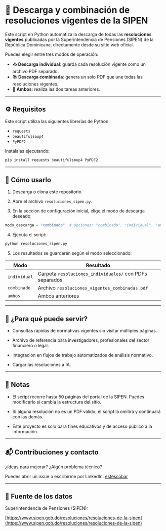 # 📄 Descarga y combinación de resoluciones vigentes de la SIPEN

Este script en Python automatiza la descarga de todas las **resoluciones vigentes** publicadas por la Superintendencia de Pensiones (SIPEN) de la República Dominicana, directamente desde su sitio web oficial.

Puedes elegir entre tres modos de operación:

- 📥 **Descarga individual**: guarda cada resolución vigente como un archivo PDF separado.
- 📚 **Descarga combinada**: genera un solo PDF que une todas las resoluciones vigentes.
- 🔁 **Ambos**: realiza las dos tareas anteriores.

---

## ⚙️ Requisitos

Este script utiliza las siguientes librerías de Python:

- `requests`
- `beautifulsoup4`
- `PyPDF2`

Instálalas ejecutando:

```bash
pip install requests beautifulsoup4 PyPDF2
```

---

## 🚀 Cómo usarlo

1. Descarga o clona este repositorio.
    
2. Abre el archivo `resoluciones_sipen.py`.
    
3. En la sección de configuración inicial, elige el modo de descarga deseado:
    

```python
modo_descarga = "combinado"  # Opciones: "combinado", "individual", "ambos"
```

4. Ejecuta el script:
    

```bash
python resoluciones_sipen.py
```

5. Los resultados se guardarán según el modo seleccionado:
    

|Modo|Resultado|
|---|---|
|`individual`|Carpeta `resoluciones_individuales/` con PDFs separados|
|`combinado`|Archivo `resoluciones_vigentes_combinadas.pdf`|
|`ambos`|Ambos anteriores|

---

## 🧠 ¿Para qué puede servir?

- Consultas rápidas de normativas vigentes sin visitar múltiples páginas.
    
- Archivo de referencia para investigadores, profesionales del sector financiero o legal.
    
- Integración en flujos de trabajo automatizados de análisis normativo.

- Cargar las resoluciones a IA. 
    

---

## 📌 Notas

- El script recorre hasta 50 páginas del portal de la SIPEN. Puedes modificarlo si cambia la estructura del sitio.
    
- Si alguna resolución no es un PDF válido, el script la omitirá y continuará con las demás.
    
- Este proyecto es solo para fines educativos y de acceso público a la información.
    

---

## 📬 Contribuciones y contacto

¿Ideas para mejorar? ¿Algún problema técnico?

Puedes abrir un issue o escribirme por LinkedIn: [estescobar](https://www.linkedin.com/in/estescobar/)

---

## 🔖 Fuente de los datos

Superintendencia de Pensiones (SIPEN):

[https://www.sipen.gob.do/resoluciones/resoluciones-de-la-sipen](https://www.sipen.gob.do/resoluciones/resoluciones-de-la-sipen)


